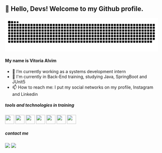 ## 👾 Hello, Devs! Welcome to my Github profile.


<picture>
  <source
    media="(prefers-color-scheme: dark)"
    srcset="https://raw.githubusercontent.com/platane/snk/output/github-contribution-grid-snake-dark.svg"
  />
  <source
    media="(prefers-color-scheme: light)"
    srcset="https://raw.githubusercontent.com/platane/snk/output/github-contribution-grid-snake.svg"
  />
  <img
    alt="github contribution grid snake animation"
    src="https://raw.githubusercontent.com/platane/snk/output/github-contribution-grid-snake.svg"
  />
</picture>

#### My name is Vitoria Alvim




- 🔭 I’m currently working as a systems development intern
- 🌱 I'm currently in Back-End training, studying Java, SpringBoot and JUnit5
- 📫 How to reach me: I put my social networks on my profile, Instagram and Linkedin

##### tools and technologies in training
 <img src="https://cdn.jsdelivr.net/gh/devicons/devicon@latest/icons/intellij/intellij-original.svg" width="30" height="30" /> <img src="https://cdn.jsdelivr.net/gh/devicons/devicon@latest/icons/java/java-original.svg" width="30" height="30" />  <img src="https://cdn.jsdelivr.net/gh/devicons/devicon@latest/icons/spring/spring-original.svg" width="30" height="30"/>  <img src="https://cdn.jsdelivr.net/gh/devicons/devicon@latest/icons/junit/junit-original.svg" width="30" height="30" /> <img src="https://cdn.jsdelivr.net/gh/devicons/devicon@latest/icons/postman/postman-original.svg" width="30" height="30" /> <img src="https://cdn.jsdelivr.net/gh/devicons/devicon@latest/icons/mysql/mysql-original.svg" width="30" height="30" /> <img src="https://cdn.jsdelivr.net/gh/devicons/devicon@latest/icons/git/git-original.svg" width="30" height="30"/>
          
          
          
          

 ##### contact me
 <a href="https://instagram.com/vitoria.alvim_" target="_blank"><img loading="lazy" src="https://img.shields.io/badge/-Instagram-%23E4405F?style=for-the-badge&logo=instagram&logoColor=white" target="_blank"></a> <a href = "mailto:vitoria.nardotto@gmail.com"><img loading="lazy" src="https://img.shields.io/badge/Gmail-D14836?style=for-the-badge&logo=gmail&logoColor=white" target="_blank"> 


 

 



          
          
          
          
